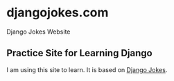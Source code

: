 # djangojokes.com
Django Jokes Website
## Practice Site for Learning Django
I am using this site to learn. It is based on
[Django Jokes](https://www.djangojokes.com).